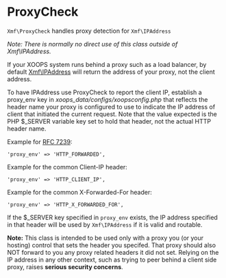 # ProxyCheck

`Xmf\ProxyCheck` handles proxy detection for `Xmf\IPAddress`

*Note: There is normally no direct use of this class outside of Xmf\IPAddress.*

If your XOOPS system runs behind a proxy such as a load balancer, by default [Xmf\IPAddress](ipaddress.md) will 
return the address of your proxy, not the client address.

To have IPAddress use ProxyCheck to report the client IP, establish a proxy_env key in 
*xoops_data/configs/xoopsconfig.php* that reflects the header name your proxy is configured to use to indicate 
the IP address of client that initiated the current request. Note that the value expected is the PHP $_SERVER variable 
key set to hold that header, not the actual HTTP header name.

Example for [RFC 7239](https://tools.ietf.org/html/rfc7239):

`'proxy_env' => 'HTTP_FORWARDED',`

Example for the common Client-IP header:

`'proxy_env' => 'HTTP_CLIENT_IP',`

Example for the common X-Forwarded-For header:

`'proxy_env' => 'HTTP_X_FORWARDED_FOR',`

If the $_SERVER key specified in `proxy_env` exists, the IP address specified in that header will be used by 
`Xmf\IPAddress` if it is valid and routable.

**Note:** This class is intended to be used only with a proxy you (or your hosting) control that sets the header you 
specifed. That proxy should also NOT forward to you any proxy related headers it did not set. Relying on the IP address 
in any other context, such as trying to peer behind a client side proxy, raises **serious security concerns**.